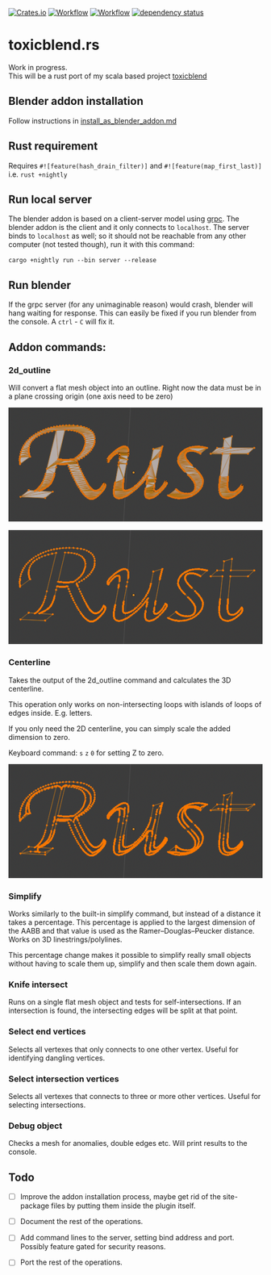 [![Crates.io](https://meritbadge.herokuapp.com/toxicblend)](https://crates.io/crates/toxicblend)
[![Workflow](https://github.com/eadf/toxicblend.rs/workflows/Rust/badge.svg)](https://github.com/eadf/toxicblend.rs/workflows/Rust/badge.svg)
[![Workflow](https://github.com/eadf/toxicblend.rs/workflows/Clippy/badge.svg)](https://github.com/eadf/toxicblend.rs/workflows/Clippy/badge.svg)
[![dependency status](https://deps.rs/crate/toxicblend/0.0.3/status.svg)](https://deps.rs/crate/toxicblend/0.0.2)


# toxicblend.rs
Work in progress.\
This will be a rust port of my scala based project [toxicblend](https://github.com/toxicblend/toxicblend)

## Blender addon installation
Follow instructions in [install_as_blender_addon.md](blender_addon/install_as_blender_addon.md)

## Rust requirement

Requires `#![feature(hash_drain_filter)]` and `#![feature(map_first_last)]` i.e. `rust +nightly`

## Run local server
The blender addon is based on a client-server model using [grpc](https://grpc.io).
The blender addon is the client and it only connects to `localhost`.
The server binds to `localhost` as well; so it should not be reachable from any other computer (not tested though), run it with this command:
```
cargo +nightly run --bin server --release
```

## Run blender
If the grpc server (for any unimaginable reason) would crash, blender will hang waiting for response.
This can easily be fixed if you run blender from the console. A `ctrl` - `C` will fix it.

## Addon commands:

### 2d_outline

Will convert a flat mesh object into an outline. Right now the data must be in a plane crossing origin (one axis need to be zero)

![from](img/2d_outline_from.png)

![from](img/2d_outline_to.png)

### Centerline

Takes the output of the 2d_outline command and calculates the 3D centerline.

This operation only works on non-intersecting loops with islands of loops of edges inside. E.g. letters.

If you only need the 2D centerline, you can simply scale the added dimension to zero.

Keyboard command: `s` `z` `0` for setting Z to zero.

![from](img/centerline.png)

### Simplify

Works similarly to the built-in simplify command, but instead of a distance it takes a percentage.
This percentage is applied to the largest dimension of the AABB and that value is used as the Ramer–Douglas–Peucker distance.
Works on 3D linestrings/polylines. 

This percentage change makes it possible to simplify really small objects without having to scale them up, simplify and then scale them down again. 

### Knife intersect

Runs on a single flat mesh object and tests for self-intersections.
If an intersection is found, the intersecting edges will be split at that point.

### Select end vertices

Selects all vertexes that only connects to one other vertex. Useful for identifying dangling vertices.


### Select intersection vertices

Selects all vertexes that connects to three or more other vertices. Useful for selecting intersections.

### Debug object

Checks a mesh for anomalies, double edges etc. Will print results to the console.

## Todo

- [ ] Improve the addon installation process, maybe get rid of the site-package files by putting them inside the plugin itself.
- [ ] Document the rest of the operations.
- [ ] Add command lines to the server, setting bind address and port. Possibly feature gated for security reasons.
- [ ] Port the rest of the operations.

